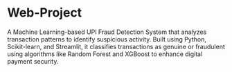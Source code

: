 # Web-Project
A Machine Learning-based UPI Fraud Detection System that analyzes transaction patterns to identify suspicious activity. Built using Python, Scikit-learn, and Streamlit, it classifies transactions as genuine or fraudulent using algorithms like Random Forest and XGBoost to enhance digital payment security.
